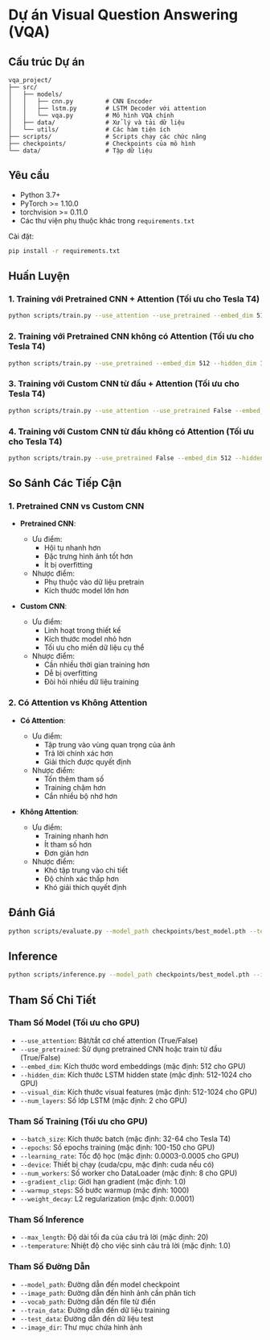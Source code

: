 # Dự án Visual Question Answering (VQA)

## Cấu trúc Dự án

```
vqa_project/
├── src/
│   ├── models/
│   │   ├── cnn.py         # CNN Encoder
│   │   ├── lstm.py        # LSTM Decoder với attention
│   │   └── vqa.py         # Mô hình VQA chính
│   ├── data/              # Xử lý và tải dữ liệu
│   └── utils/             # Các hàm tiện ích
├── scripts/               # Scripts chạy các chức năng
├── checkpoints/           # Checkpoints của mô hình
└── data/                  # Tập dữ liệu
```

## Yêu cầu

- Python 3.7+
- PyTorch >= 1.10.0
- torchvision >= 0.11.0
- Các thư viện phụ thuộc khác trong `requirements.txt`

Cài đặt:

```bash
pip install -r requirements.txt
```

## Huấn Luyện

### 1. Training với Pretrained CNN + Attention (Tối ưu cho Tesla T4)

```bash
python scripts/train.py --use_attention --use_pretrained --embed_dim 512 --hidden_dim 1024 --visual_dim 1024 --batch_size 32 --epochs 100 --device cuda --num_workers 8 --learning_rate 0.0003
```

### 2. Training với Pretrained CNN không có Attention (Tối ưu cho Tesla T4)

```bash
python scripts/train.py --use_pretrained --embed_dim 512 --hidden_dim 1024 --visual_dim 1024 --batch_size 32 --epochs 100 --device cuda --num_workers 8 --learning_rate 0.0003
```

### 3. Training với Custom CNN từ đầu + Attention (Tối ưu cho Tesla T4)

```bash
python scripts/train.py --use_attention --use_pretrained False --embed_dim 512 --hidden_dim 512 --visual_dim 512 --batch_size 32 --epochs 100 --device cuda --num_workers 8 --learning_rate 0.0005
```

### 4. Training với Custom CNN từ đầu không có Attention (Tối ưu cho Tesla T4)

```bash
python scripts/train.py --use_pretrained False --embed_dim 512 --hidden_dim 512 --visual_dim 512 --batch_size 32 --epochs 100 --device cuda --num_workers 8 --learning_rate 0.0005
```

## So Sánh Các Tiếp Cận

### 1. Pretrained CNN vs Custom CNN

- **Pretrained CNN**:

  - Ưu điểm:
    - Hội tụ nhanh hơn
    - Đặc trưng hình ảnh tốt hơn
    - Ít bị overfitting
  - Nhược điểm:
    - Phụ thuộc vào dữ liệu pretrain
    - Kích thước model lớn hơn

- **Custom CNN**:
  - Ưu điểm:
    - Linh hoạt trong thiết kế
    - Kích thước model nhỏ hơn
    - Tối ưu cho miền dữ liệu cụ thể
  - Nhược điểm:
    - Cần nhiều thời gian training hơn
    - Dễ bị overfitting
    - Đòi hỏi nhiều dữ liệu training

### 2. Có Attention vs Không Attention

- **Có Attention**:

  - Ưu điểm:
    - Tập trung vào vùng quan trọng của ảnh
    - Trả lời chính xác hơn
    - Giải thích được quyết định
  - Nhược điểm:
    - Tốn thêm tham số
    - Training chậm hơn
    - Cần nhiều bộ nhớ hơn

- **Không Attention**:
  - Ưu điểm:
    - Training nhanh hơn
    - Ít tham số hơn
    - Đơn giản hơn
  - Nhược điểm:
    - Khó tập trung vào chi tiết
    - Độ chính xác thấp hơn
    - Khó giải thích quyết định

## Đánh Giá

```bash
python scripts/evaluate.py --model_path checkpoints/best_model.pth --test_data data/processed/test.json --vocab_path data/processed/vocab.json --batch_size 32 --device cuda
```

## Inference

```bash
python scripts/inference.py --model_path checkpoints/best_model.pth --image_path data/test_images/fruit.jpg --question "What fruits are in the image?" --vocab_path data/processed/vocab.json --device cuda
```

## Tham Số Chi Tiết

### Tham Số Model (Tối ưu cho GPU)

- `--use_attention`: Bật/tắt cơ chế attention (True/False)
- `--use_pretrained`: Sử dụng pretrained CNN hoặc train từ đầu (True/False)
- `--embed_dim`: Kích thước word embeddings (mặc định: 512 cho GPU)
- `--hidden_dim`: Kích thước LSTM hidden state (mặc định: 512-1024 cho GPU)
- `--visual_dim`: Kích thước visual features (mặc định: 512-1024 cho GPU)
- `--num_layers`: Số lớp LSTM (mặc định: 2 cho GPU)

### Tham Số Training (Tối ưu cho GPU)

- `--batch_size`: Kích thước batch (mặc định: 32-64 cho Tesla T4)
- `--epochs`: Số epochs training (mặc định: 100-150 cho GPU)
- `--learning_rate`: Tốc độ học (mặc định: 0.0003-0.0005 cho GPU)
- `--device`: Thiết bị chạy (cuda/cpu, mặc định: cuda nếu có)
- `--num_workers`: Số worker cho DataLoader (mặc định: 8 cho GPU)
- `--gradient_clip`: Giới hạn gradient (mặc định: 1.0)
- `--warmup_steps`: Số bước warmup (mặc định: 1000)
- `--weight_decay`: L2 regularization (mặc định: 0.0001)

### Tham Số Inference

- `--max_length`: Độ dài tối đa của câu trả lời (mặc định: 20)
- `--temperature`: Nhiệt độ cho việc sinh câu trả lời (mặc định: 1.0)

### Tham Số Đường Dẫn

- `--model_path`: Đường dẫn đến model checkpoint
- `--image_path`: Đường dẫn đến hình ảnh cần phân tích
- `--vocab_path`: Đường dẫn đến file từ điển
- `--train_data`: Đường dẫn đến dữ liệu training
- `--test_data`: Đường dẫn đến dữ liệu test
- `--image_dir`: Thư mục chứa hình ảnh
